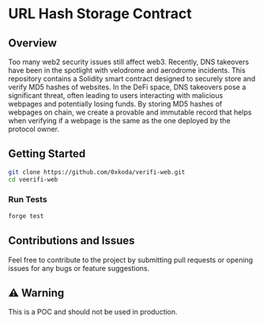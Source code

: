 # URL Hash Storage Contract

## Overview
Too many web2 security issues still affect web3. Recently, DNS takeovers have been in the spotlight with velodrome and aerodrome incidents. This repository contains a Solidity smart contract designed to securely store and verify MD5 hashes of websites. In the DeFi space, DNS takeovers pose a significant threat, often leading to users interacting with malicious webpages and potentially losing funds. By storing MD5 hashes of webpages on chain, we create a provable and immutable record that helps when verifying if a webpage is the same as the one deployed by the protocol owner.

## Getting Started 

```sh
git clone https://github.com/0xkoda/verifi-web.git
cd veerifi-web
```

### Run Tests

```sh
forge test
```

## Contributions and Issues
Feel free to contribute to the project by submitting pull requests or opening issues for any bugs or feature suggestions.

## ⚠️ Warning 
This is a POC and should not be used in production.


